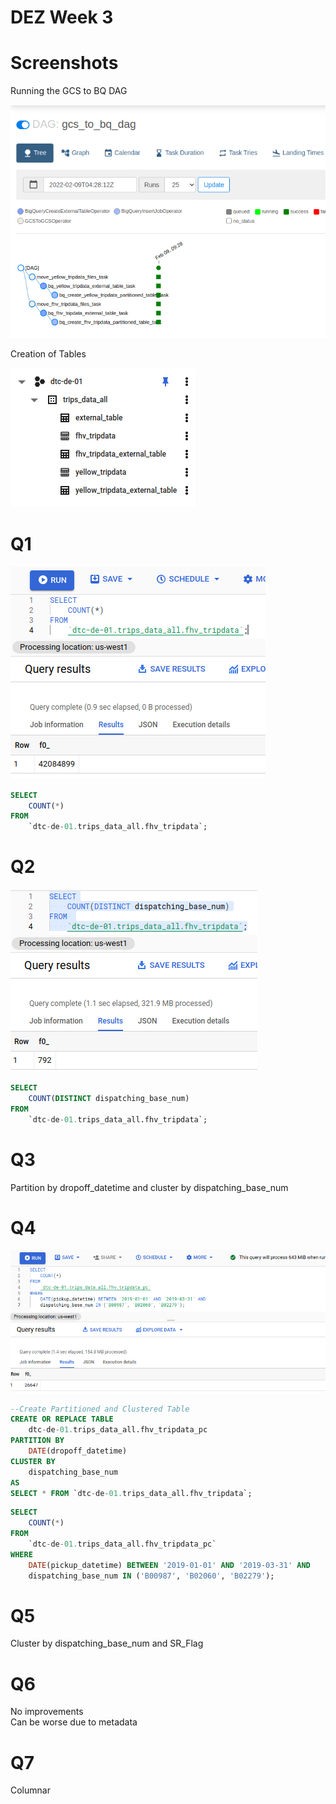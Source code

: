# DEZ Week 3



# Screenshots

Running the GCS to BQ DAG

![](./img/success.png)

Creation of Tables 

![](./img/bq.png)



# Q1
![](./img/1.png)

```SQL
SELECT
    COUNT(*)
FROM 
    `dtc-de-01.trips_data_all.fhv_tripdata`;
```


# Q2

![](./img/2.png)


```SQL
SELECT
    COUNT(DISTINCT dispatching_base_num)
FROM 
    `dtc-de-01.trips_data_all.fhv_tripdata`;
```

# Q3

Partition by dropoff_datetime and cluster by dispatching_base_num

# Q4

![](./img/4.png)


```SQL
--Create Partitioned and Clustered Table
CREATE OR REPLACE TABLE 
	dtc-de-01.trips_data_all.fhv_tripdata_pc
PARTITION BY 
	DATE(dropoff_datetime)
CLUSTER BY 
	dispatching_base_num
AS
SELECT * FROM `dtc-de-01.trips_data_all.fhv_tripdata`;
```
```SQL
SELECT
    COUNT(*)
FROM 
    `dtc-de-01.trips_data_all.fhv_tripdata_pc`
WHERE
    DATE(pickup_datetime) BETWEEN '2019-01-01' AND '2019-03-31' AND 
    dispatching_base_num IN ('B00987', 'B02060', 'B02279');
```


# Q5

Cluster by dispatching_base_num and SR_Flag

# Q6

No improvements  
Can be worse due to metadata

# Q7

Columnar
